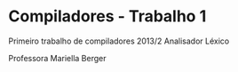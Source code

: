 Compiladores - Trabalho 1
==================

Primeiro trabalho de compiladores 2013/2
Analisador Léxico

Professora Mariella Berger
